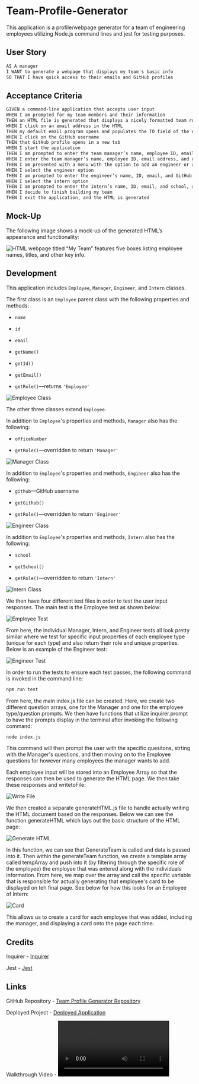 # Team-Profile-Generator
This application is a profile/webpage generator for a team of engineering employees utilizing Node.js command lines and jest for testing purposes.

## User Story

```md
AS A manager
I WANT to generate a webpage that displays my team's basic info
SO THAT I have quick access to their emails and GitHub profiles
```

## Acceptance Criteria

```md
GIVEN a command-line application that accepts user input
WHEN I am prompted for my team members and their information
THEN an HTML file is generated that displays a nicely formatted team roster based on user input
WHEN I click on an email address in the HTML
THEN my default email program opens and populates the TO field of the email with the address
WHEN I click on the GitHub username
THEN that GitHub profile opens in a new tab
WHEN I start the application
THEN I am prompted to enter the team manager’s name, employee ID, email address, and office number
WHEN I enter the team manager’s name, employee ID, email address, and office number
THEN I am presented with a menu with the option to add an engineer or an intern or to finish building my team
WHEN I select the engineer option
THEN I am prompted to enter the engineer’s name, ID, email, and GitHub username, and I am taken back to the menu
WHEN I select the intern option
THEN I am prompted to enter the intern’s name, ID, email, and school, and I am taken back to the menu
WHEN I decide to finish building my team
THEN I exit the application, and the HTML is generated
```

## Mock-Up

The following image shows a mock-up of the generated HTML’s appearance and functionality:

![HTML webpage titled “My Team” features five boxes listing employee names, titles, and other key info.](./Develop/Images/MockUp.png)

## Development 

This application includes `Employee`, `Manager`, `Engineer`, and `Intern` classes.

The first class is an `Employee` parent class with the following properties and methods:

* `name`

* `id`

* `email`

* `getName()`

* `getId()`

* `getEmail()`

* `getRole()`&mdash;returns `'Employee'`

![Employee Class](./Develop/Images/EmployeeClass.png)

The other three classes extend `Employee`.

In addition to `Employee`'s properties and methods, `Manager` also has the following:

* `officeNumber`

* `getRole()`&mdash;overridden to return `'Manager'`

![Manager Class](./Develop/Images/ManagerClass.png)

In addition to `Employee`'s properties and methods, `Engineer` also has the following:

* `github`&mdash;GitHub username

* `getGithub()`

* `getRole()`&mdash;overridden to return `'Engineer'`

![Engineer Class](./Develop/Images/EngineerClass.png)

In addition to `Employee`'s properties and methods, `Intern` also has the following:

* `school`

* `getSchool()`

* `getRole()`&mdash;overridden to return `'Intern'`

![Intern Class](./Develop/Images/InternClass.png)

We then have four different test files in order to test the user input responses. The main test is the Employee test as shown below: 

![Employee Test](./Develop/Images/EmployeeTest.png)

From here, the individual Manager, Intern, and Engineer tests all look pretty similar where we test for specific input properties of each employee type (unique for each type) and also return their role and unique properties. Below is an example of the Engineer test:

![Engineer Test](./Develop/Images/EngineerTest.png)

In order to run the tests to ensure each test passes, the following command is invoked in the command line:

```bash
npm run test
```

From here, the main index.js file can be created. Here, we create two different question arrays, one for the Manager and one for the employee type/question prompts. We then have functions that utilize inquirer.prompt to have the prompts display in the terminal after invoking the following command: 

```bash
node index.js
```

This command will then prompt the user with the specific quesitons, strting with the Manager's questions, and then moving on to the Employee questions for however many employees the manager wants to add.

Each employee input will be stored into an Employee Array so that the responses can then be used to generate the HTML page. We then take these responses and writetoFile:

![Write File](./Develop/Images/writeFile.png)

We then created a separate generateHTML.js file to handle actually writing the HTML document based on the responses. Below we can see the function generateHTML which lays out the basic structure of the HTML page:

![Generate HTML](./Develop/Images/funcGen.png)

In this function, we can see that GenerateTeam is called and data is passed into it. Then within the generateTeam function, we create a template array called tempArray and push into it (by filtering through the specific role of the employee) the employee that was entered along with the individuals information. From here, we map over the array and call the specific variable that is responsible for actually generating that employee's card to be displayed on teh final page. See below for how this looks for an Employee of Intern:

![Card](./Develop/Images/card.png)

This allows us to create a card for each employee that was added, including the manager, and displaying a card onto the page each time.

## Credits

Inquirer - [Inquirer](https://www.npmjs.com/package/inquirer)

Jest - [Jest](https://www.npmjs.com/package/jest)



## Links

GitHub Repository - [Team Profile Generator Repository](https://github.com/ktrudickm/Team-Profile-Generator "Team Profile Generator Repository")

Deployed Project - [Deployed Application](https://ktrudickm.github.io/Team-Profile-Generator/ "Deployed Application")

Walkthrough Video - ![Walkthrough](https://github.com/ktrudickm/Team-Profile-Generator/blob/main/Develop/Images/walkthrough.webm)

